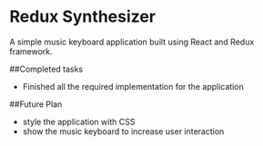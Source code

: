# Redux Synthesizer

A simple music keyboard application built using React and Redux framework. 

##Completed tasks 
- Finished all the required implementation for the application 

##Future Plan 
- style the application with CSS 
- show the music keyboard to increase user interaction 
